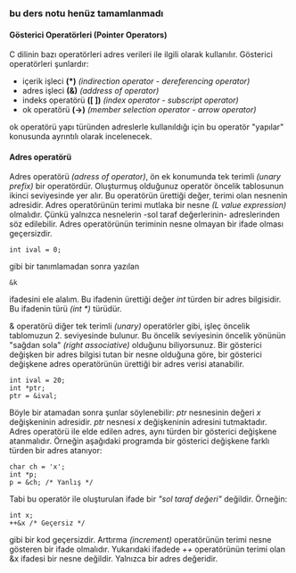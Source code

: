 ### bu ders notu henüz tamamlanmadı

#### Gösterici Operatörleri (Pointer Operators)

C dilinin bazı operatörleri adres verileri ile ilgili olarak kullanılır. Gösterici operatörleri şunlardır:

* içerik işleci __(\*)__  _(indirection operator - dereferencing operator)_
* adres işleci __(&)__ _(address of operator)_
* indeks operatörü __(\[ ])__ _(index operator - subscript operator)_
* ok operatörü __(->)__ _(member selection operator - arrow operator)_

ok operatörü yapı türünden adreslerle kullanıldığı için bu operatör "yapılar" konusunda ayrıntılı olarak incelenecek.

#### Adres operatörü
Adres operatörü _(adress of operator)_, ön ek konumunda tek terimli _(unary prefix)_ bir operatördür.
Oluşturmuş olduğunuz operatör öncelik tablosunun ikinci seviyesinde yer alır. Bu operatörün  ürettiği değer, terimi olan nesnenin adresidir. 
Adres operatörünün terimi mutlaka bir nesne _(L value expression)_ olmalıdır. 
Çünkü yalnızca nesnelerin -sol taraf değerlerinin- adreslerinden söz edilebilir. 
Adres operatörünün teriminin nesne olmayan bir ifade olması geçersizdir.

```
int ival = 0;
```
gibi bir tanımlamadan sonra yazılan

```
&k
```

ifadesini ele alalım. Bu ifadenin ürettiği değer _int_ türden bir adres bilgisidir.
Bu ifadenin türü _(int \*)_ türüdür.

& operatörü diğer tek terimli _(unary)_ operatörler gibi, işleç öncelik tablomuzun 2. seviyesinde bulunur. 
Bu öncelik seviyesinin öncelik yönünün "sağdan sola" _(right associative)_ olduğunu biliyorsunuz.
Bir gösterici değişken bir adres bilgisi tutan bir nesne olduğuna göre, bir gösterici değişkene adres operatörünün ürettiği bir adres verisi atanabilir.
```
int ival = 20;
int *ptr;
ptr = &ival;
```

Böyle bir atamadan sonra şunlar söylenebilir:
_ptr_ nesnesinin değeri _x_ değişkeninin adresidir. 
_ptr_ nesnesi _x_ değişkeninin adresini tutmaktadır.
Adres operatörü ile elde edilen adres, aynı türden bir gösterici değişkene atanmalıdır. 
Örneğin aşağıdaki programda bir gösterici değişkene farklı türden bir adres atanıyor:

```
char ch = 'x';
int *p;
p = &ch; /* Yanlış */
```
Tabi bu operatör ile oluşturulan ifade bir _"sol taraf değeri"_ değildir. Örneğin:

```
int x;
++&x /* Geçersiz */
```

gibi bir kod geçersizdir. 
Arttırma _(increment)_ operatörünün terimi nesne gösteren bir ifade olmalıdır. 
Yukarıdaki ifadede _++_ operatörünün terimi olan &x ifadesi bir nesne değildir. Yalnızca bir adres değeridir.
